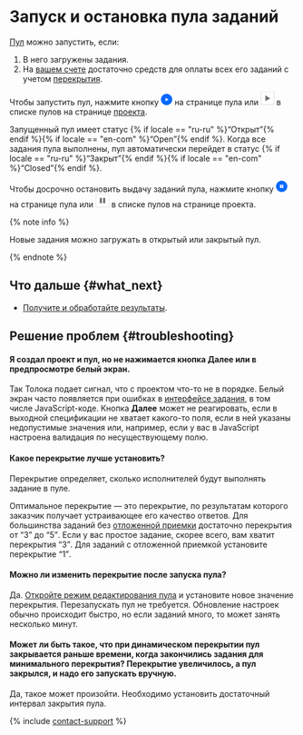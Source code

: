 # Запуск и остановка пула заданий

[Пул](../../glossary.md#pool-ru) можно запустить, если:
1. В него загружены задания.
1. На [вашем счете](budget.md) достаточно средств для оплаты всех его заданий с учетом [перекрытия](../../glossary.md#overlap-ru).

Чтобы запустить пул, нажмите кнопку ![](../_images/other/b-start-pool.png) на странице пула или ![](../_images/tutorials/content-moderation/pool-action-play.png) в списке пулов на странице [проекта](../../glossary.md#project-ru).

Запущенный пул имеет статус {% if locale == "ru-ru" %}<q>Открыт</q>{% endif %}{% if locale == "en-com" %}<q>Open</q>{% endif %}. Когда все задания пула выполнены, пул автоматически перейдет в статус {% if locale == "ru-ru" %}<q>Закрыт</q>{% endif %}{% if locale == "en-com" %}<q>Closed</q>{% endif %}.

Чтобы досрочно остановить выдачу заданий пула, нажмите кнопку ![](../_images/other/b-pause-pool.png) на странице пула или ![](../_images/tutorials/content-moderation/pool-action-pause.png) в списке пулов на странице проекта.

{% note info %}

Новые задания можно загружать в открытый или закрытый пул.

{% endnote %}



## Что дальше {#what_next}

- [Получите и обработайте результаты](result-of-eval.md).


## Решение проблем {#troubleshooting}

#### Я создал проект и пул, но не нажимается кнопка Далее или в предпросмотре белый экран.
Так Толока подает сигнал, что с проектом что-то не в порядке. Белый экран часто появляется при ошибках в [интерфейсе задания](../../glossary.md#task-interface-ru), в том числе JavaScript-коде. Кнопка **Далее** может не реагировать, если в выходной спецификации не хватает какого-то поля, если в ней указаны недопустимые значения или, например, если у вас в JavaScript настроена валидация по несуществующему полю.
#### Какое перекрытие лучше установить?

Перекрытие определяет, сколько исполнителей будут выполнять задание в пуле.

Оптимальное перекрытие — это перекрытие, по результатам которого заказчик получает устраивающее его качество ответов. Для большинства заданий без [отложенной приемки](../../glossary.md#left-off-acceptance-ru) достаточно перекрытия от <q>3</q> до <q>5</q>. Если у вас простое задание, скорее всего, вам хватит перекрытия <q>3</q>. Для заданий с отложенной приемкой установите перекрытие <q>1</q>.

#### Можно ли изменить перекрытие после запуска пула?

Да. [Откройте режим редактирования пула](pool-edit.md) и установите новое значение перекрытия. Перезапускать пул не требуется. Обновление настроек обычно происходит быстро, но если заданий много, то может занять несколько минут.

#### Может ли быть такое, что при динамическом перекрытии пул закрывается раньше времени, когда закончились задания для минимального перекрытия? Перекрытие увеличилось, а пул закрылся, и надо его запускать вручную.

Да, такое может произойти. Необходимо установить достаточный интервал закрытия пула.

{% include [contact-support](../_includes/contact-support-help.md) %}